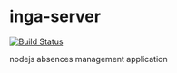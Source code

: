 inga-server
===========

[![Build Status](https://travis-ci.org/polo2ro/inga-server.svg)](https://travis-ci.org/polo2ro/inga-server)

nodejs absences management application
